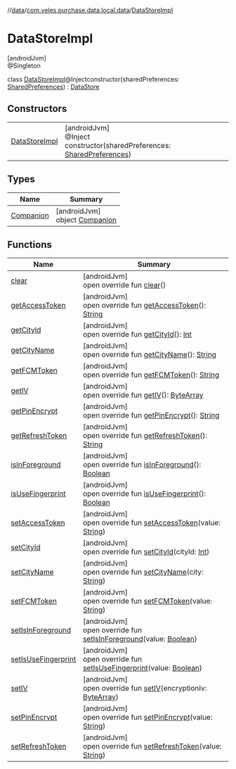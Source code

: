 //[data](../../../index.md)/[com.veles.purchase.data.local.data](../index.md)/[DataStoreImpl](index.md)

# DataStoreImpl

[androidJvm]\
@Singleton

class [DataStoreImpl](index.md)@Injectconstructor(sharedPreferences: [SharedPreferences](https://developer.android.com/reference/kotlin/android/content/SharedPreferences.html)) : [DataStore](../-data-store/index.md)

## Constructors

| | |
|---|---|
| [DataStoreImpl](-data-store-impl.md) | [androidJvm]<br>@Inject<br>constructor(sharedPreferences: [SharedPreferences](https://developer.android.com/reference/kotlin/android/content/SharedPreferences.html)) |

## Types

| Name | Summary |
|---|---|
| [Companion](-companion/index.md) | [androidJvm]<br>object [Companion](-companion/index.md) |

## Functions

| Name | Summary |
|---|---|
| [clear](clear.md) | [androidJvm]<br>open override fun [clear](clear.md)() |
| [getAccessToken](get-access-token.md) | [androidJvm]<br>open override fun [getAccessToken](get-access-token.md)(): [String](https://kotlinlang.org/api/latest/jvm/stdlib/kotlin/-string/index.html) |
| [getCityId](get-city-id.md) | [androidJvm]<br>open override fun [getCityId](get-city-id.md)(): [Int](https://kotlinlang.org/api/latest/jvm/stdlib/kotlin/-int/index.html) |
| [getCityName](get-city-name.md) | [androidJvm]<br>open override fun [getCityName](get-city-name.md)(): [String](https://kotlinlang.org/api/latest/jvm/stdlib/kotlin/-string/index.html) |
| [getFCMToken](get-f-c-m-token.md) | [androidJvm]<br>open override fun [getFCMToken](get-f-c-m-token.md)(): [String](https://kotlinlang.org/api/latest/jvm/stdlib/kotlin/-string/index.html) |
| [getIV](get-i-v.md) | [androidJvm]<br>open override fun [getIV](get-i-v.md)(): [ByteArray](https://kotlinlang.org/api/latest/jvm/stdlib/kotlin/-byte-array/index.html) |
| [getPinEncrypt](get-pin-encrypt.md) | [androidJvm]<br>open override fun [getPinEncrypt](get-pin-encrypt.md)(): [String](https://kotlinlang.org/api/latest/jvm/stdlib/kotlin/-string/index.html) |
| [getRefreshToken](get-refresh-token.md) | [androidJvm]<br>open override fun [getRefreshToken](get-refresh-token.md)(): [String](https://kotlinlang.org/api/latest/jvm/stdlib/kotlin/-string/index.html) |
| [isInForeground](is-in-foreground.md) | [androidJvm]<br>open override fun [isInForeground](is-in-foreground.md)(): [Boolean](https://kotlinlang.org/api/latest/jvm/stdlib/kotlin/-boolean/index.html) |
| [isUseFingerprint](is-use-fingerprint.md) | [androidJvm]<br>open override fun [isUseFingerprint](is-use-fingerprint.md)(): [Boolean](https://kotlinlang.org/api/latest/jvm/stdlib/kotlin/-boolean/index.html) |
| [setAccessToken](set-access-token.md) | [androidJvm]<br>open override fun [setAccessToken](set-access-token.md)(value: [String](https://kotlinlang.org/api/latest/jvm/stdlib/kotlin/-string/index.html)) |
| [setCityId](set-city-id.md) | [androidJvm]<br>open override fun [setCityId](set-city-id.md)(cityId: [Int](https://kotlinlang.org/api/latest/jvm/stdlib/kotlin/-int/index.html)) |
| [setCityName](set-city-name.md) | [androidJvm]<br>open override fun [setCityName](set-city-name.md)(city: [String](https://kotlinlang.org/api/latest/jvm/stdlib/kotlin/-string/index.html)) |
| [setFCMToken](set-f-c-m-token.md) | [androidJvm]<br>open override fun [setFCMToken](set-f-c-m-token.md)(value: [String](https://kotlinlang.org/api/latest/jvm/stdlib/kotlin/-string/index.html)) |
| [setIsInForeground](set-is-in-foreground.md) | [androidJvm]<br>open override fun [setIsInForeground](set-is-in-foreground.md)(value: [Boolean](https://kotlinlang.org/api/latest/jvm/stdlib/kotlin/-boolean/index.html)) |
| [setIsUseFingerprint](set-is-use-fingerprint.md) | [androidJvm]<br>open override fun [setIsUseFingerprint](set-is-use-fingerprint.md)(value: [Boolean](https://kotlinlang.org/api/latest/jvm/stdlib/kotlin/-boolean/index.html)) |
| [setIV](set-i-v.md) | [androidJvm]<br>open override fun [setIV](set-i-v.md)(encryptionIv: [ByteArray](https://kotlinlang.org/api/latest/jvm/stdlib/kotlin/-byte-array/index.html)) |
| [setPinEncrypt](set-pin-encrypt.md) | [androidJvm]<br>open override fun [setPinEncrypt](set-pin-encrypt.md)(value: [String](https://kotlinlang.org/api/latest/jvm/stdlib/kotlin/-string/index.html)) |
| [setRefreshToken](set-refresh-token.md) | [androidJvm]<br>open override fun [setRefreshToken](set-refresh-token.md)(value: [String](https://kotlinlang.org/api/latest/jvm/stdlib/kotlin/-string/index.html)) |
